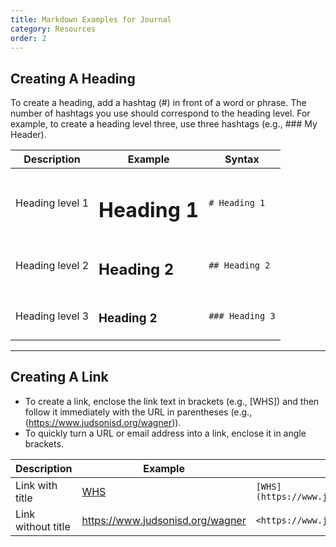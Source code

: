```yaml
---
title: Markdown Examples for Journal
category: Resources
order: 2
---
```


## Creating A Heading

To create a heading, add a hashtag (#) in front of a word or phrase. The number of hashtags you use should correspond to the heading level. For example, to create a heading level three, use three hashtags (e.g., ### My Header).

| Description     | Example            | Syntax          |
| --------------- | ------------------ | --------------- |
| Heading level 1 | <h1>Heading 1</h1> | `# Heading 1`   |
| Heading level 2 | <h2>Heading 2</h2> | `## Heading 2`  |
| Heading level 3 | <h3>Heading 2</h3> | `### Heading 3` |

---

## Creating A Link

- To create a link, enclose the link text in brackets (e.g., [WHS]) and then follow it immediately with the URL in parentheses (e.g., (https://www.judsonisd.org/wagner)).
- To quickly turn a URL or email address into a link, enclose it in angle brackets.

| Description        | Example                                 | Syntax                                    |
| ------------------ | --------------------------------------- | ----------------------------------------- |
| Link with title    | [WHS](https://www.judsonisd.org/wagner) | `[WHS](https://www.judsonisd.org/wagner)` |
| Link without title | <https://www.judsonisd.org/wagner>      | `<https://www.judsonisd.org/wagner>`      |

